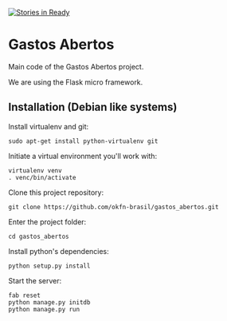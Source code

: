 [![Stories in Ready](https://badge.waffle.io/okfn-brasil/gastos_abertos.png?label=ready&title=Ready)](https://waffle.io/okfn-brasil/gastos_abertos)

Gastos Abertos
==============

Main code of the Gastos Abertos project.

We are using the Flask micro framework.


## Installation (Debian like systems)

Install virtualenv and git:

    sudo apt-get install python-virtualenv git

Initiate a virtual environment you'll work with:

    virtualenv venv
    . venc/bin/activate

Clone this project repository:

    git clone https://github.com/okfn-brasil/gastos_abertos.git

Enter the project folder:

    cd gastos_abertos

Install python's dependencies:

    python setup.py install

Start the server:

    fab reset
    python manage.py initdb
    python manage.py run
